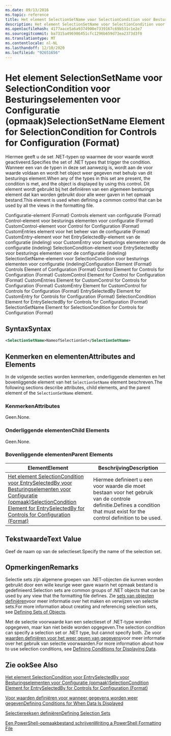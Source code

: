 ```yaml
---
ms.date: 09/13/2016
ms.topic: reference
title: Het element SelectionSetName voor SelectionCondition voor Besturingselementen voor Configuratie (opmaak)
description: Het element SelectionSetName voor SelectionCondition voor Besturingselementen voor Configuratie (opmaak)
ms.openlocfilehash: 4177aace5a6a9374900e7339167c69b531c1e2e7
ms.sourcegitcommit: ba7315a496986451cfc1296b659d73ea2373d3f0
ms.translationtype: MT
ms.contentlocale: nl-NL
ms.lasthandoff: 12/10/2020
ms.locfileid: "92651656"
---
```

# <a name="selectionsetname-element-for-selectioncondition-for-controls-for-configuration-format"></a><span data-ttu-id="cd022-103">Het element SelectionSetName voor SelectionCondition voor Besturingselementen voor Configuratie (opmaak)</span><span class="sxs-lookup"><span data-stu-id="cd022-103">SelectionSetName Element for SelectionCondition for Controls for Configuration (Format)</span></span>

<span data-ttu-id="cd022-104">Hiermee geeft u de set .NET-typen op waarmee de voor waarde wordt geactiveerd.</span><span class="sxs-lookup"><span data-stu-id="cd022-104">Specifies the set of .NET types that trigger the condition.</span></span> <span data-ttu-id="cd022-105">Wanneer een van de typen in deze set aanwezig is, wordt aan de voor waarde voldaan en wordt het object weer gegeven met behulp van dit besturings element.</span><span class="sxs-lookup"><span data-stu-id="cd022-105">When any of the types in this set are present, the condition is met, and the object is displayed by using this control.</span></span> <span data-ttu-id="cd022-106">Dit element wordt gebruikt bij het definiëren van een algemeen besturings element dat kan worden gebruikt door alle weer gaven in het opmaak bestand.</span><span class="sxs-lookup"><span data-stu-id="cd022-106">This element is used when defining a common control that can be used by all the views in the formatting file.</span></span>

<span data-ttu-id="cd022-107">Configuratie-element (Format) Controls element van configuratie (Format) Control-element voor besturings elementen voor configuratie (Format) CustomControl-element voor Control for Configuration (Format) CustomEntries element voor het beheer van de configuratie (Format) CustomEntry-element voor het EntrySelectedBy-element van de configuratie (indeling) voor CustomEntry voor besturings elementen voor de configuratie (indeling) SelectionCondition-element voor EntrySelectedBy voor besturings elementen voor de configuratie (indeling) SelectionSetName-element voor SelectionCondition voor besturings elementen voor configuratie (indeling)</span><span class="sxs-lookup"><span data-stu-id="cd022-107">Configuration Element (Format) Controls Element of Configuration (Format) Control Element for Controls for Configuration (Format) CustomControl Element for Control for Configuration (Format) CustomEntries Element for CustomControl for Controls for Configuration (Format) CustomEntry Element for CustomControl for Controls for Configuration (Format) EntrySelectedBy Element for CustomEntry for Controls for Configuration (Format) SelectionCondition Element for EntrySelectedBy for Controls for Configuration (Format) SelectionSetName Element for SelectionCondition for Controls for Configuration (Format)</span></span>

## <a name="syntax"></a><span data-ttu-id="cd022-108">Syntax</span><span class="sxs-lookup"><span data-stu-id="cd022-108">Syntax</span></span>

```xml
<SelectionSetName>NameofSelectionSet</SelectionSetName>
```

## <a name="attributes-and-elements"></a><span data-ttu-id="cd022-109">Kenmerken en elementen</span><span class="sxs-lookup"><span data-stu-id="cd022-109">Attributes and Elements</span></span>

<span data-ttu-id="cd022-110">In de volgende secties worden kenmerken, onderliggende elementen en het bovenliggende element van het `SelectionSetName` element beschreven.</span><span class="sxs-lookup"><span data-stu-id="cd022-110">The following sections describe attributes, child elements, and the parent element of the `SelectionSetName` element.</span></span>

### <a name="attributes"></a><span data-ttu-id="cd022-111">Kenmerken</span><span class="sxs-lookup"><span data-stu-id="cd022-111">Attributes</span></span>

<span data-ttu-id="cd022-112">Geen.</span><span class="sxs-lookup"><span data-stu-id="cd022-112">None.</span></span>

### <a name="child-elements"></a><span data-ttu-id="cd022-113">Onderliggende elementen</span><span class="sxs-lookup"><span data-stu-id="cd022-113">Child Elements</span></span>

<span data-ttu-id="cd022-114">Geen.</span><span class="sxs-lookup"><span data-stu-id="cd022-114">None.</span></span>

### <a name="parent-elements"></a><span data-ttu-id="cd022-115">Bovenliggende elementen</span><span class="sxs-lookup"><span data-stu-id="cd022-115">Parent Elements</span></span>

|<span data-ttu-id="cd022-116">Element</span><span class="sxs-lookup"><span data-stu-id="cd022-116">Element</span></span>|<span data-ttu-id="cd022-117">Beschrijving</span><span class="sxs-lookup"><span data-stu-id="cd022-117">Description</span></span>|
|-------------|-----------------|
|[<span data-ttu-id="cd022-118">Het element SelectionCondition voor EntrySelectedBy voor Besturingselementen voor Configuratie (opmaak)</span><span class="sxs-lookup"><span data-stu-id="cd022-118">SelectionCondition Element for EntrySelectedBy for Controls for Configuration (Format)</span></span>](./selectioncondition-element-for-entryselectedby-for-controls-for-configuration-format.md)|<span data-ttu-id="cd022-119">Hiermee definieert u een voor waarde die moet bestaan voor het gebruik van de controle definitie.</span><span class="sxs-lookup"><span data-stu-id="cd022-119">Defines a condition that must exist for the control definition to be used.</span></span>|

## <a name="text-value"></a><span data-ttu-id="cd022-120">Tekstwaarde</span><span class="sxs-lookup"><span data-stu-id="cd022-120">Text Value</span></span>

<span data-ttu-id="cd022-121">Geef de naam op van de selectieset.</span><span class="sxs-lookup"><span data-stu-id="cd022-121">Specify the name of the selection set.</span></span>

## <a name="remarks"></a><span data-ttu-id="cd022-122">Opmerkingen</span><span class="sxs-lookup"><span data-stu-id="cd022-122">Remarks</span></span>

<span data-ttu-id="cd022-123">Selectie sets zijn algemene groepen van .NET-objecten die kunnen worden gebruikt door een wille keurige weer gave waarin het opmaak bestand is gedefinieerd.</span><span class="sxs-lookup"><span data-stu-id="cd022-123">Selection sets are common groups of .NET objects that can be used by any view that the formatting file defines.</span></span> <span data-ttu-id="cd022-124">Zie [sets van objecten definiëren](./defining-selection-sets.md)voor meer informatie over het maken en verwijzen van selectie sets.</span><span class="sxs-lookup"><span data-stu-id="cd022-124">For more information about creating and referencing selection sets, see [Defining Sets of Objects](./defining-selection-sets.md).</span></span>

<span data-ttu-id="cd022-125">Met de selectie voorwaarde kan een selectieset of .NET-type worden opgegeven, maar kan niet beide worden opgegeven.</span><span class="sxs-lookup"><span data-stu-id="cd022-125">The selection condition can specify a selection set or .NET type, but cannot specify both.</span></span> <span data-ttu-id="cd022-126">Zie voor [waarden definiëren voor het weer geven van gegevens](./defining-conditions-for-displaying-data.md)voor meer informatie over het gebruik van selectie voorwaarden.</span><span class="sxs-lookup"><span data-stu-id="cd022-126">For more information about how to use selection conditions, see [Defining Conditions for Displaying Data](./defining-conditions-for-displaying-data.md).</span></span>

## <a name="see-also"></a><span data-ttu-id="cd022-127">Zie ook</span><span class="sxs-lookup"><span data-stu-id="cd022-127">See Also</span></span>

[<span data-ttu-id="cd022-128">Het element SelectionCondition voor EntrySelectedBy voor Besturingselementen voor Configuratie (opmaak)</span><span class="sxs-lookup"><span data-stu-id="cd022-128">SelectionCondition Element for EntrySelectedBy for Controls for Configuration (Format)</span></span>](./selectioncondition-element-for-entryselectedby-for-controls-for-configuration-format.md)

[<span data-ttu-id="cd022-129">Voor waarden definiëren voor wanneer gegevens worden weer gegeven</span><span class="sxs-lookup"><span data-stu-id="cd022-129">Defining Conditions for When Data Is Displayed</span></span>](./defining-conditions-for-displaying-data.md)

[<span data-ttu-id="cd022-130">Selectiereeksen definiëren</span><span class="sxs-lookup"><span data-stu-id="cd022-130">Defining Selection Sets</span></span>](./defining-selection-sets.md)

[<span data-ttu-id="cd022-131">Een PowerShell-opmaakbestand schrijven</span><span class="sxs-lookup"><span data-stu-id="cd022-131">Writing a PowerShell Formatting File</span></span>](./writing-a-powershell-formatting-file.md)
